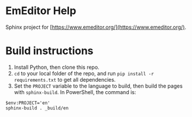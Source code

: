 # EmEditor Help

Sphinx project for [https://www.emeditor.org/](https://www.emeditor.org/).

# Build instructions

1. Install Python, then clone this repo.
2. `cd` to your local folder of the repo, and run `pip install -r requirements.txt` to get all dependencies.
3. Set the `PROJECT` variable to the language to build, then build the pages with `sphinx-build`. In PowerShell, the command is:

```
$env:PROJECT='en'
sphinx-build . _build/en
```